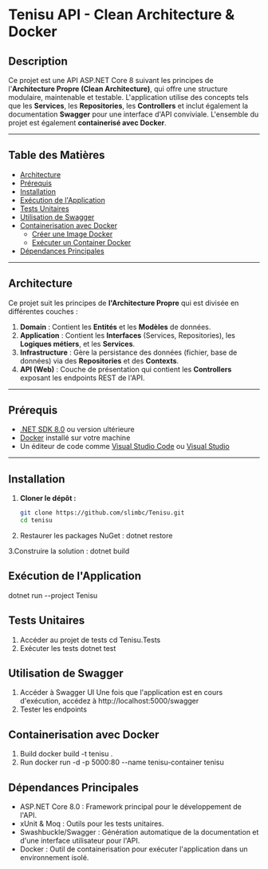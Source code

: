 # Tenisu API - Clean Architecture & Docker

## Description

Ce projet est une API ASP.NET Core 8 suivant les principes de l'**Architecture Propre (Clean Architecture)**, qui offre une structure modulaire, maintenable et testable. L'application utilise des concepts tels que les **Services**, les **Repositories**, les **Controllers** et inclut également la documentation **Swagger** pour une interface d'API conviviale. L'ensemble du projet est également **containerisé avec Docker**.

---

## Table des Matières

- [Architecture](#architecture)
- [Prérequis](#prérequis)
- [Installation](#installation)
- [Exécution de l'Application](#exécution-de-lapplication)
- [Tests Unitaires](#tests-unitaires)
- [Utilisation de Swagger](#utilisation-de-swagger)
- [Containerisation avec Docker](#containerisation-avec-docker)
  - [Créer une Image Docker](#créer-une-image-docker)
  - [Exécuter un Container Docker](#exécuter-un-container-docker)
- [Dépendances Principales](#dépendances-principales)

---

## Architecture

Ce projet suit les principes de **l'Architecture Propre** qui est divisée en différentes couches :

1. **Domain** : Contient les **Entités** et les **Modèles** de données.
2. **Application** : Contient les **Interfaces** (Services, Repositories), les **Logiques métiers**, et les **Services**.
3. **Infrastructure** : Gère la persistance des données (fichier, base de données) via des **Repositories** et des **Contexts**.
4. **API (Web)** : Couche de présentation qui contient les **Controllers** exposant les endpoints REST de l'API.

---

## Prérequis

- [.NET SDK 8.0](https://dotnet.microsoft.com/download/dotnet/8.0) ou version ultérieure
- [Docker](https://docs.docker.com/get-docker/) installé sur votre machine
- Un éditeur de code comme [Visual Studio Code](https://code.visualstudio.com/) ou [Visual Studio](https://visualstudio.microsoft.com/)

---

## Installation

1. **Cloner le dépôt :**

   ```bash
   git clone https://github.com/slimbc/Tenisu.git
   cd tenisu

2. Restaurer les packages NuGet :
   dotnet restore

3.Construire la solution :
  dotnet build

## Exécution de l'Application
  dotnet run --project Tenisu

## Tests Unitaires
1. Accéder au projet de tests 
   cd Tenisu.Tests
2. Exécuter les tests 
   dotnet test

## Utilisation de Swagger
1. Accéder à Swagger UI 
   Une fois que l'application est en cours d'exécution, accédez à http://localhost:5000/swagger
2. Tester les endpoints 
   
## Containerisation avec Docker
1. Build
docker build -t tenisu .
2. Run
docker run -d -p 5000:80 --name tenisu-container tenisu

## Dépendances Principales
 - ASP.NET Core 8.0 : Framework principal pour le développement de l'API.
 - xUnit & Moq : Outils pour les tests unitaires.
 - Swashbuckle/Swagger : Génération automatique de la documentation et d'une interface utilisateur pour l'API.
 - Docker : Outil de containerisation pour exécuter l'application dans un environnement isolé.

 
  


